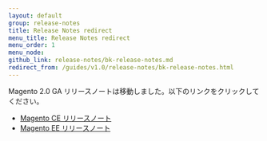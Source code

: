 ```yaml
---
layout: default
group: release-notes
title: Release Notes redirect
menu_title: Release Notes redirect
menu_order: 1
menu_node: 
github_link: release-notes/bk-release-notes.md
redirect_from: /guides/v1.0/release-notes/bk-release-notes.html
---
```


Magento 2.0 GA リリースノートは移動しました。以下のリンクをクリックしてください。

*   <a href="http://docs.magento.com/m2/ce/user_guide/magento/release-notes-ce-2.0.html" target="_blank">Magento CE リリースノート</a>
*   <a href="http://docs.magento.com/m2/ee/user_guide/magento/release-notes-ee-2.0.html" target="_blank">Magento EE リリースノート</a>
